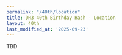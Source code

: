 ```yaml
---
permalink: "/40th/location"
title: DH3 40th Birthday Hash - Location
layout: 40th
last_modified_at: '2025-09-23'
---
```


TBD
